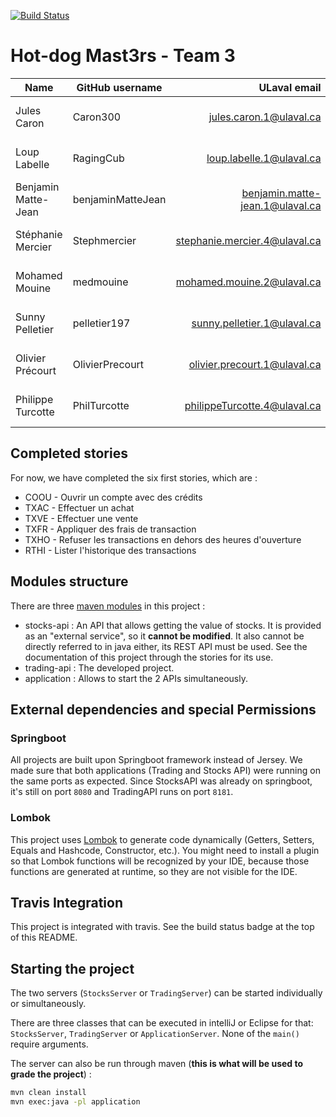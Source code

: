 [![Build Status](https://travis-ci.com/GLO4002UL/projet2018-eq3.svg?token=osUKSXp2YedetsxPAmp3&branch=master)](https://travis-ci.com/GLO4002UL/projet2018-eq3)

# Hot-dog Mast3rs - Team 3

| Name                | GitHub username   | ULaval email                    | NI          |
| ------------------- | ----------------- | -------------------------------:| ----------- |
| Jules Caron         | Caron300          | jules.caron.1@ulaval.ca         | 111 158 104 |
| Loup Labelle        | RagingCub         | loup.labelle.1@ulaval.ca        | 111 043 945 |
| Benjamin Matte-Jean | benjaminMatteJean | benjamin.matte-jean.1@ulaval.ca | 111 152 584 |
| Stéphanie Mercier   | Stephmercier      | stephanie.mercier.4@ulaval.ca   | 111 042 162 |
| Mohamed Mouine      | medmouine         | mohamed.mouine.2@ulaval.ca      | 111 159 279 | 
| Sunny Pelletier     | pelletier197      | sunny.pelletier.1@ulaval.ca     | 111 156 686 |
| Olivier Précourt    | OlivierPrecourt   | olivier.precourt.1@ulaval.ca    | 111 154 571 |
| Philippe Turcotte   | PhilTurcotte      | philippeTurcotte.4@ulaval.ca    | 111 160 625 |

## Completed stories
For now, we have completed the six first stories, which are :
- COOU - Ouvrir un compte avec des crédits
- TXAC - Effectuer un achat
- TXVE - Effectuer une vente
- TXFR - Appliquer des frais de transaction
- TXHO - Refuser les transactions en dehors des heures d'ouverture
- RTHI - Lister l'historique des transactions

## Modules structure
There are three [maven modules](https://maven.apache.org/guides/mini/guide-multiple-modules.html) in this project : 

 * stocks-api : An API that allows getting the value of stocks. It is provided as an "external service", so it **cannot be modified**. It also cannot be directly referred to in java either, its REST API must be used. See the documentation of this project through the stories for its use.
 * trading-api : The developed project.
 * application : Allows to start the 2 APIs simultaneously.

## External dependencies and special Permissions
### Springboot
All projects are built upon Springboot framework instead of Jersey. We made sure that both applications (Trading and Stocks API) were running on the same ports as expected. Since StocksAPI was already on springboot, it's still on port `8080` and TradingAPI runs on port `8181`.

### Lombok
This project uses [Lombok](https://projectlombok.org/) to generate code dynamically (Getters, Setters, Equals and Hashcode, Constructor, etc.). You might need to install a plugin so that Lombok functions will be recognized by your IDE, because those functions are generated at runtime, so they are not visible for the IDE.

## Travis Integration

This project is integrated with travis. See the build status badge at the top of this README.

## Starting the project

The two servers (`StocksServer` or `TradingServer`) can be started individually or simultaneously.

There are three classes that can be executed in intelliJ or Eclipse for that: `StocksServer`, `TradingServer` or `ApplicationServer`.
None of the `main()` require arguments.

The server can also be run through maven (**this is what will be used to grade the project**) : 

```bash
mvn clean install
mvn exec:java -pl application
```
